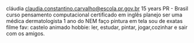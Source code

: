 cláudia
claudia.constantino.carvalho@escola.pr.gov.br
15 years
PR - Brasil
curso pensamento computacional
certificado em inglês
planejo ser uma médica dermatologista
1 ano do NEM
faço pintura em tela
sou de exatas
filme fav: castelo animado
hobbie: ler, estudar, pintar, jogar,cozinhar e sair com os amigos.
